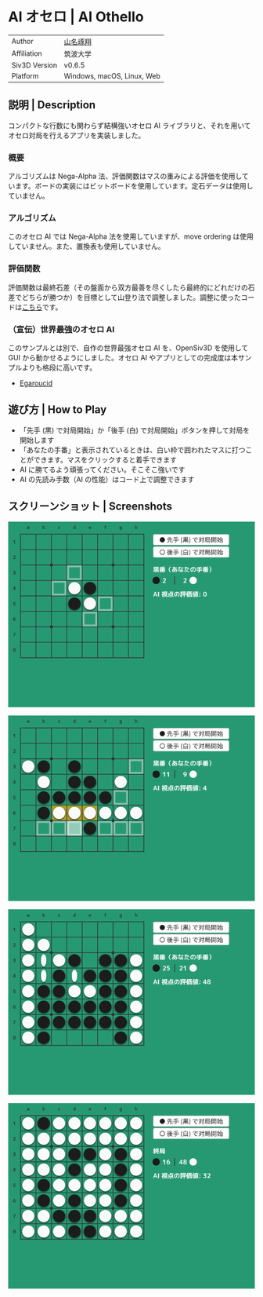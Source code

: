 # AI オセロ | AI Othello

|               |                                  |
| :------------ | :------------------------------- |
| Author        | [山名琢翔](https://nyanyan.dev/) |
| Affiliation   | 筑波大学                         |
| Siv3D Version | v0.6.5                           |
| Platform      | Windows, macOS, Linux, Web       |

## 説明 | Description

コンパクトな行数にも関わらず結構強いオセロ AI ライブラリと、それを用いてオセロ対局を行えるアプリを実装しました。

### 概要

アルゴリズムは Nega-Alpha 法、評価関数はマスの重みによる評価を使用しています。ボードの実装にはビットボードを使用しています。定石データは使用していません。

### アルゴリズム

このオセロ AI では Nega-Alpha 法を使用していますが、move ordering は使用していません。また、置換表も使用していません。

### 評価関数

評価関数は最終石差（その盤面から双方最善を尽くしたら最終的にどれだけの石差でどちらが勝つか）を目標として山登り法で調整しました。調整に使ったコードは[こちら](https://github.com/Nyanyan/Siv3D_OthelloAI/blob/main/evaluation/eval.cpp)です。

### （宣伝）世界最強のオセロ AI

このサンプルとは別で、自作の世界最強オセロ AI を、OpenSiv3D を使用して GUI から動かせるようにしました。オセロ AI やアプリとしての完成度は本サンプルよりも格段に高いです。
- [Egaroucid](https://www.egaroucid-app.nyanyan.dev/)

## 遊び方 | How to Play

- 「先手 (黒) で対局開始」か「後手 (白) で対局開始」ボタンを押して対局を開始します
- 「あなたの手番」と表示されているときは、白い枠で囲われたマスに打つことができます。マスをクリックすると着手できます
- AI に勝てるよう頑張ってください。そこそこ強いです
- AI の先読み手数（AI の性能）はコード上で調整できます

## スクリーンショット | Screenshots

![](Screenshot/1.png)

![](Screenshot/2.png)

![](Screenshot/3.png)

![](Screenshot/4.png)
